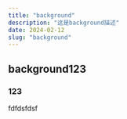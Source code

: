 ```yaml
---
title: "background"
description: "这是background描述"
date: 2024-02-12
slug: "background"
---
```


## background123

### 123

fdfdsfdsf
